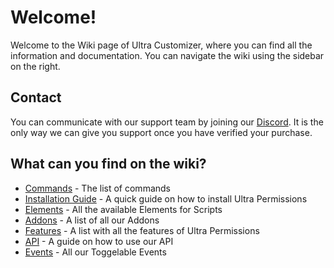 # Welcome!
Welcome to the Wiki page of Ultra Customizer, where you can find all the information and documentation. You can navigate the wiki using the sidebar on the right.
<br>

## Contact
You can communicate with our support team by joining our [Discord](https://discord.gg/techscode). It is the only way we can give you support once you have verified your purchase.
<br>

## What can you find on the wiki?
 - [Commands](/wiki/overview) - The list of commands
 - [Installation Guide](/wiki/installation) - A quick guide on how to install Ultra Permissions
 - [Elements](/wiki/elements) - All the available Elements for Scripts
 - [Addons](/wiki/addons) - A list of all our Addons
 - [Features](/wiki/features) - A list with all the features of Ultra Permissions
 - [API](/wiki/api) - A guide on how to use our API
 - [Events](/wiki/events) - All our Toggelable Events

